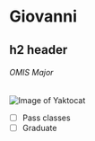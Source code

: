 # Giovanni
## h2 header
###### OMIS Major
![Image of Yaktocat](https://media4.giphy.com/media/r7VI6tstyHU0xm1ZWU/giphy.gif)
- [ ] Pass classes
- [ ] Graduate
